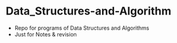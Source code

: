 # Data_Structures-and-Algorithm

- Repo for programs of Data Structures and Algorithms
- Just for Notes & revision
